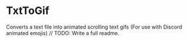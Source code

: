# TxtToGif
Converts a text file into animated scrolling text gifs (For use with Discord animated emojis)
// TODO: Write a full readme.
